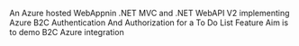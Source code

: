 An Azure hosted WebAppnin .NET MVC and .NET WebAPI V2 implementing Azure B2C Authentication And Authorization for a To Do List Feature
Aim is to demo B2C Azure integration
